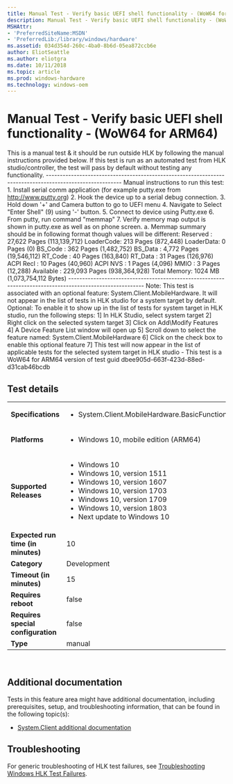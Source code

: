 ```yaml
---
title: Manual Test - Verify basic UEFI shell functionality - (WoW64 for ARM64)
description: Manual Test - Verify basic UEFI shell functionality - (WoW64 for ARM64)
MSHAttr:
- 'PreferredSiteName:MSDN'
- 'PreferredLib:/library/windows/hardware'
ms.assetid: 034d354d-260c-4ba0-8b6d-05ea872ccb6e
author: EliotSeattle
ms.author: eliotgra
ms.date: 10/11/2018
ms.topic: article
ms.prod: windows-hardware
ms.technology: windows-oem
---
```


# <span id="p_hlk_test.d54a7a57-dff7-46aa-a1f9-df7065b28b95"></span>Manual Test - Verify basic UEFI shell functionality - (WoW64 for ARM64)


This is a manual test & it should be run outside HLK by following the manual instructions provided below. If this test is run as an automated test from HLK studio/controller, the test will pass by default without testing any functionality. --------------------------------------------------------------------------------------------------------- Manual instructions to run this test: 1. Install serial comm application (for example putty.exe from http://www.putty.org) 2. Hook the device up to a serial debug connection. 3. Hold down '+' and Camera button to go to UEFI menu 4. Navigate to Select "Enter Shell" (9) using '-' button. 5. Connect to device using Putty.exe 6. From putty, run command "memmap" 7. Verify memory map output is shown in putty.exe as well as on phone screen. a. Memmap summary should be in following format though values will be different: Reserved : 27,622 Pages (113,139,712) LoaderCode: 213 Pages (872,448) LoaderData: 0 Pages (0) BS\_Code : 362 Pages (1,482,752) BS\_Data : 4,772 Pages (19,546,112) RT\_Code : 40 Pages (163,840) RT\_Data : 31 Pages (126,976) ACPI Recl : 10 Pages (40,960) ACPI NVS : 1 Pages (4,096) MMIO : 3 Pages (12,288) Available : 229,093 Pages (938,364,928) Total Memory: 1024 MB (1,073,754,112 Bytes) --------------------------------------------------------------------------------------------------------- Note: This test is associated with an optional feature: System.Client.MobileHardware. It will not appear in the list of tests in HLK studio for a system target by default. Optional: To enable it to show up in the list of tests for system target in HLK studio, run the following steps: 1\] In HLK Studio, select system target 2\] Right click on the selected system target 3\] Click on Add\\Modify Features 4\] A Device Feature List window will open up 5\] Scroll down to select the feature named: System.Client.MobileHardware 6\] Click on the check box to enable this optional feature 7\] This test will now appear in the list of applicable tests for the selected system target in HLK studio - This test is a WoW64 for ARM64 version of test guid dbee905d-663f-423d-88ed-d31cab46bcdb

## Test details
|||
|---|---|
| **Specifications**  | <ul><li>System.Client.MobileHardware.BasicFunctionality</li></ul> |  
| **Platforms**   | <ul><li>Windows 10, mobile edition (ARM64)</li></ul> |
| **Supported Releases** | <ul><li>Windows 10</li><li>Windows 10, version 1511</li><li>Windows 10, version 1607</li><li>Windows 10, version 1703</li><li>Windows 10, version 1709</li><li>Windows 10, version 1803</li><li>Next update to Windows 10</li></ul> |
|**Expected run time (in minutes)**| 10 |
|**Category**| Development |
|**Timeout (in minutes)**| 15 |
|**Requires reboot**| false |
|**Requires special configuration**| false |
|**Type**| manual |

 

## <span id="Additional_documentation"></span><span id="additional_documentation"></span><span id="ADDITIONAL_DOCUMENTATION"></span>Additional documentation


Tests in this feature area might have additional documentation, including prerequisites, setup, and troubleshooting information, that can be found in the following topic(s):

-   [System.Client additional documentation](system-client-additional-documentation.md)

## <span id="Troubleshooting"></span><span id="troubleshooting"></span><span id="TROUBLESHOOTING"></span>Troubleshooting


For generic troubleshooting of HLK test failures, see [Troubleshooting Windows HLK Test Failures](..\user\troubleshooting-windows-hlk-test-failures.md).

 

 






